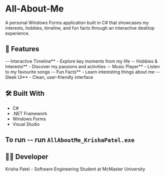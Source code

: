 # All-About-Me

A personal Windows Forms application built in C# that showcases my interests, hobbies, timeline, and fun facts through an interactive desktop experience.

## 🚀 Features
-- Interactive Timeline** - Explore key moments from my life
-- Hobbies & Interests** - Discover my passions and activities
-- Music Player** - Listen to my favourite songs
-- Fun Facts** - Learn interesting things about me
-- Sleek UI** - Clean, user-friendly interface

## 🛠️ Built With
- C#
- .NET Framework
- Windows Forms
- Visual Studio

## To run -- run `AllAboutMe_KrishaPatel.exe`

## 👨‍💻 Developer
Krisha Patel - Software Engineering Student at McMaster University
